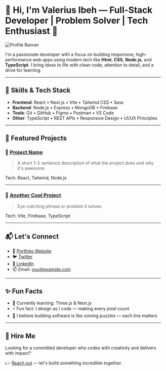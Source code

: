 # 👋 Hi, I'm Valerius Ibeh — Full-Stack Developer | Problem Solver | Tech Enthusiast 🚀

![Profile Banner](https://your-banner-url.com/banner.png)

I'm a passionate developer with a focus on building responsive, high-performance web apps using modern tech like **Html**, **CSS**, **Node.js**, and **TypeScript**. I bring ideas to life with clean code, attention to detail, and a drive for learning.

---

## 🧠 Skills & Tech Stack

- **Frontend**: React • Next.js • Vite • Tailwind CSS • Sass
- **Backend**: Node.js • Express • MongoDB • Firebase
- **Tools**: Git • GitHub • Figma • Postman • VS Code
- **Other**: TypeScript • REST APIs • Responsive Design • UI/UX Principles

---

## 📁 Featured Projects

### 🔗 [Project Name](https://yourprojecturl.com)
> A short 1–2 sentence description of what the project does and why it's awesome.

Tech: React, Tailwind, Node.js

---

### 🔗 [Another Cool Project](https://github.com/yourusername/project-repo)
> Eye-catching phrase or problem it solves.

Tech: Vite, Firebase, TypeScript

---

## 📬 Let's Connect

- 💼 [Portfolio Website](https://yourwebsite.com)
- 🐦 [Twitter](https://twitter.com/yourhandle)
- 👔 [LinkedIn](https://linkedin.com/in/yourname)
- 📫 Email: you@example.com

---

## ✨ Fun Facts

- 🌱 Currently learning: Three.js & Next.js
- ⚡ Fun fact: I design as I code — making every pixel count
- 🧩 I believe building software is like solving puzzles — each line matters

---

## 🚀 Hire Me

Looking for a committed developer who codes with creativity and delivers with impact?

👉 [Reach out](mailto:you@example.com) — let's build something incredible together.
